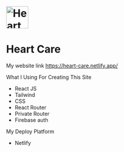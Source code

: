 # <img src="https://heart-care.netlify.app/static/media/hc-logo.9a04d506.png" width="60" height="60" alt="Heart Care"/>

<h1>Heart Care</h1>

My website link https://heart-care.netlify.app/

What I Using For Creating This Site

- React JS
- Tailwind
- CSS
- React Router
- Private Router
- Firebase auth

My Deploy Platform

- Netlify
